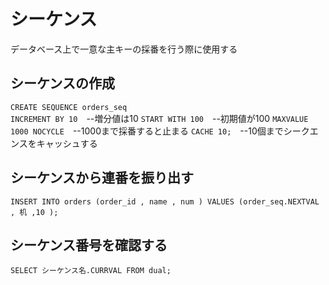 # シーケンス
データベース上で一意な主キーの採番を行う際に使用する
## シーケンスの作成
`CREATE SEQUENCE orders_seq`  
`INCREMENT BY 10`　--増分値は10
`START WITH 100`　--初期値が100
`MAXVALUE 1000 NOCYCLE`　--1000まで採番すると止まる
`CACHE 10;`　--10個までシークエンスをキャッシュする
## シーケンスから連番を振り出す
`INSERT INTO orders (order_id , name , num ) VALUES (order_seq.NEXTVAL , 机 ,10 );`
## シーケンス番号を確認する
`SELECT シーケンス名.CURRVAL FROM dual;`




